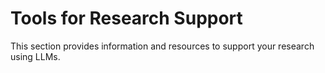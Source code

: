 # Tools for Research Support

This section provides information and resources to support your research using LLMs.
